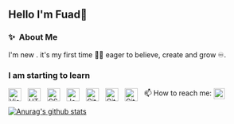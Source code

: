 ## Hello I'm **Fuad**🐼️



### ✨&nbsp; About Me
I'm new . it's my first time  👨‍💻 eager to believe, create and grow :infinity:.

<h3>I am starting to learn</h3>
<img align="left" alt="Visual Studio Code" width="26px" src="https://cdn.jsdelivr.net/gh/devicons/devicon/icons/vscode/vscode-original.svg" style="padding-right:10px;" />
<img align="left" alt="HTML5" width="26px" src="https://cdn.jsdelivr.net/gh/devicons/devicon/icons/html5/html5-original.svg" style="padding-right:10px;" /><img align="left" alt="CSS3" width="26px" src="https://cdn.jsdelivr.net/gh/devicons/devicon/icons/css3/css3-original.svg" style="padding-right:10px;" />
<img align="left" alt="JavaScript" width="26px" src="https://cdn.jsdelivr.net/gh/devicons/devicon/icons/javascript/javascript-original.svg" style="padding-right:10px;" />
<img align="left" alt="Git" width="26px" src="https://cdn.jsdelivr.net/gh/devicons/devicon/icons/git/git-original.svg" style="padding-right:10px;" />
<img align="left" alt="GitHub" width="26px" src="https://user-images.githubusercontent.com/3369400/139447912-e0f43f33-6d9f-45f8-be46-2df5bbc91289.png" style="padding-right:10px;" />
<img align="left" alt="GitHub" width="26px" src="https://user-images.githubusercontent.com/3369400/139448065-39a229ba-4b06-434b-bc67-616e2ed80c8f.png" style="padding-right:10px;" />

📫 How to reach me: [<img src="https://raw.githubusercontent.com/Raymo111/Raymo111/master/socials/linkedin.png" height="22em" align="center" alt="Follow Raymo111 on LinkedIn" title="Follow Raymo111 on LinkedIn"/>](https://www.linkedin.com/in/fuad-al-kwkabani-181700188/)



[![Anurag's github stats](https://github-readme-stats.vercel.app/api?username=Fuad-Alkwkabani)](https://github.com/anuraghazra/github-readme-stats)
